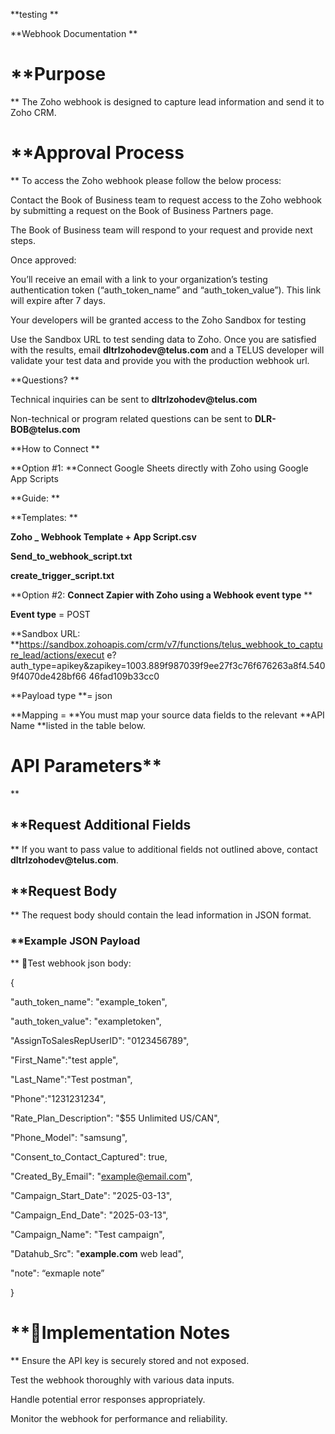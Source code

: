 **testing
**

**Webhook Documentation
**

# **Purpose
**
The Zoho webhook is designed to capture lead information and send it to Zoho CRM.

# **Approval Process
**
To access the Zoho webhook please follow the below process:

Contact the Book of Business team to request access to the Zoho webhook by submitting a request on the Book of Business Partners page.

The Book of Business team will respond to your request and provide next steps.

Once approved:

You’ll receive an email with a link to your organization’s testing authentication token (“auth_token_name” and “auth_token_value”). This link will expire after 7 days.

Your developers will be granted access to the Zoho Sandbox for testing

Use the Sandbox URL to test sending data to Zoho. Once you are satisfied with the results, email __dltrlzohodev@telus.com__ and a TELUS developer will validate your test data and provide you with the production webhook url.

**Questions?
**

Technical inquiries can be sent to __dltrlzohodev@telus.com__

Non-technical or program related questions can be sent to __DLR-BOB@telus.com__

**How to Connect
**

**Option #1: **Connect Google Sheets directly with Zoho using Google App Scripts

**Guide: **

**Templates: 
**

__Zoho _ Webhook Template + App Script.csv__

__Send_to_webhook_script.txt__

__create_trigger_script.txt__

**Option #2: **Connect Zapier with Zoho using a Webhook event type**
**

**Event type** = POST

**Sandbox URL: **https://sandbox.zohoapis.com/crm/v7/functions/telus_webhook_to_capture_lead/actions/execut e?auth_type=apikey&zapikey=1003.889f987039f9ee27f3c76f676263a8f4.5409f4070de428bf66 46fad109b33cc0

**Payload type **= json

**Mapping = **You must map your source data fields to the relevant **API Name **listed in the table below.

# **API Parameters****
**
## **Request Additional Fields
**
If you want to pass value to additional fields not outlined above, contact __dltrlzohodev@telus.com__.

## **Request Body
**
The request body should contain the lead information in JSON format.

### **Example JSON Payload
**
Test webhook json body:

{

"auth_token_name": "example_token",

"auth_token_value": "exampletoken",

"AssignToSalesRepUserID": "0123456789",

"First_Name":"test apple",

"Last_Name":"Test postman",

"Phone":"1231231234",

"Rate_Plan_Description": "$55 Unlimited US/CAN",

"Phone_Model": "samsung",

"Consent_to_Contact_Captured": true,

"Created_By_Email": "example@email.com",

"Campaign_Start_Date": "2025-03-13",

"Campaign_End_Date": "2025-03-13",

"Campaign_Name": "Test campaign",

"Datahub_Src": "__example.com__ web lead",

"note": “exmaple note”

}

# **Implementation Notes
**
Ensure the API key is securely stored and not exposed.

Test the webhook thoroughly with various data inputs.

Handle potential error responses appropriately.

Monitor the webhook for performance and reliability.

